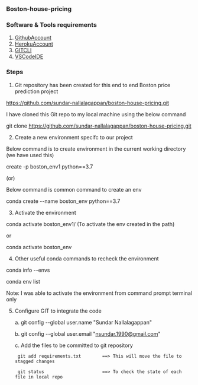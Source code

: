 ### Boston-house-pricing


### Software & Tools requirements

1. [GithubAccount](https://github.com)
2. [HerokuAccount](https://heroku.com)
3. [GITCLI](https://git-scm.com/downloads)
4. [VSCodeIDE](https://code.visualstudio.com)


### Steps

1. Git repository has been created for this end to end Boston price prediction project

https://github.com/sundar-nallalagappan/boston-house-pricing.git

I have cloned this Git repo to my local machine using the below command

git clone https://github.com/sundar-nallalagappan/boston-house-pricing.git


2. Create a new environment specifc to our project

Below command is to create environment in the current working directory (we have used this)

create -p  boston_env1 python==3.7

(or)

Below command is common command to create an env

conda create --name boston_env python==3.7


3. Activate the environment

conda activate boston_env1/   (To activate the env created in the path)

or

conda activate boston_env


4. Other useful conda commands to recheck the environment

conda info --envs

conda env list

Note: I was able to activate the environment from command prompt terminal only


5. Configure GIT to integrate the code 

    a. git config --global user.name "Sundar Nallalagappan"

    b. git config --global user.email "nsundar.1990@gmail.com"

    c. Add the files to be committed to git repository
        
        git add requirements.txt        ==> This will move the file to stagged changes

        git status                      ==> To check the state of each file in local repo

        



